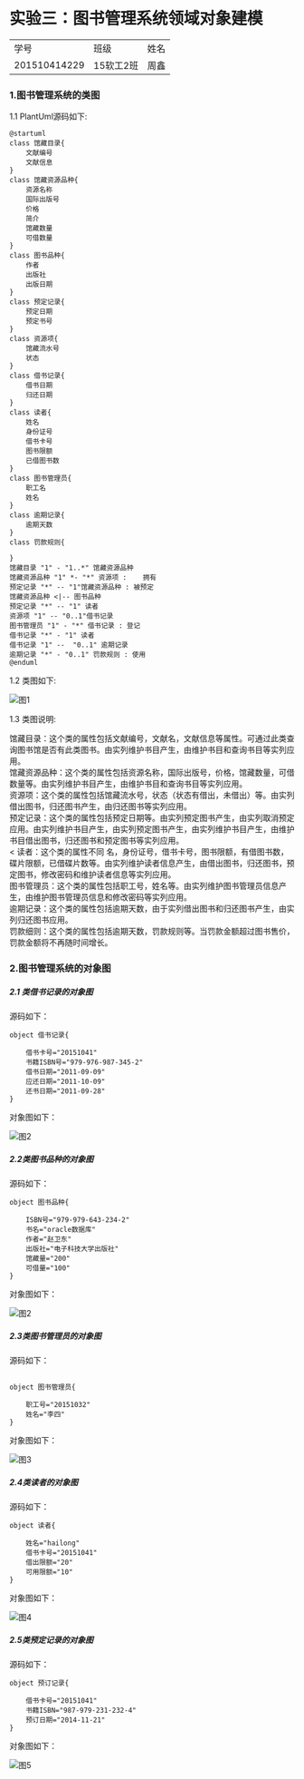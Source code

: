 # 实验三：图书管理系统领域对象建模
<table>
<tr>
<td>学号</td>
<td>班级</td>
<td>姓名</td>
</tr>
<tr>
<td>201510414229</td>
<td>15软工2班</td>
<td>周鑫</td>
</tr>
</table>

### 1.图书管理系统的类图

1.1 PlantUml源码如下:
```$xslt
@startuml
class 馆藏目录{
    文献编号
    文献信息
}
class 馆藏资源品种{
    资源名称
    国际出版号
    价格
    简介
    馆藏数量
    可借数量
}
class 图书品种{
    作者
    出版社
    出版日期
}
class 预定记录{
    预定日期
    预定书号
}
class 资源项{
    馆藏流水号
    状态
}
class 借书记录{
    借书日期
    归还日期
}
class 读者{
    姓名
    身份证号
    借书卡号
    图书限额
    已借图书数
}
class 图书管理员{
    职工名
    姓名
}
class 逾期记录{
    逾期天数
}
class 罚款规则{

}
馆藏目录 "1" - "1..*" 馆藏资源品种
馆藏资源品种 "1" *- "*" 资源项 :    拥有
预定记录 "*" -- "1"馆藏资源品种 : 被预定
馆藏资源品种 <|-- 图书品种
预定记录 "*" -- "1" 读者
资源项 "1" -- "0..1"借书记录
图书管理员 "1" - "*" 借书记录 : 登记
借书记录 "*" - "1" 读者
借书记录 "1" --  "0..1" 逾期记录
逾期记录 "*" - "0..1" 罚款规则 : 使用
@enduml
```
1.2 类图如下:

![](./class.png '图1')

1.3 类图说明:

馆藏目录：这个类的属性包括文献编号，文献名，文献信息等属性。可通过此类查询图书馆是否有此类图书。由实列维护书目产生，由维护书目和查询书目等实列应用。<br>
馆藏资源品种：这个类的属性包括资源名称，国际出版号，价格，馆藏数量，可借数量等。由实列维护书目产生，由维护书目和查询书目等实列应用。<br>
资源项：这个类的属性包括馆藏流水号，状态（状态有借出，未借出）等。由实列借出图书，归还图书产生，由归还图书等实列应用。<br>
预定记录：这个类的属性包括预定日期等。由实列预定图书产生，由实列取消预定应用。由实列维护书目产生，由实列预定图书产生，由实列维护书目产生，由维护书目借出图书，归还图书和预定图书等实列应用。<br><
读者：这个类的属性不同 名，身份证号，借书卡号，图书限额，有借图书数，碟片限额，已借碟片数等。由实列维护读者信息产生，由借出图书，归还图书，预定图书，修改密码和维护读者信息等实列应用。<br>
图书管理员：这个类的属性包括职工号，姓名等。由实列维护图书管理员信息产生，由维护图书管理员信息和修改密码等实列应用。<br>
逾期记录：这个类的属性包括逾期天数，由于实列借出图书和归还图书产生，由实列归还图书应用。<br>
罚款细则：这个类的属性包括逾期天数，罚款规则等。当罚款金额超过图书售价，罚款金额将不再随时间增长。<br>

### 2.图书管理系统的对象图

##### 2.1 类借书记录的对象图

源码如下：
```
object 借书记录{

    借书卡号="20151041"
    书籍ISBN号="979-976-987-345-2"
    借书日期="2011-09-09"
    应还日期="2011-10-09"
    还书日期="2011-09-28"
}
```
对象图如下：

![](./借书记录.png  '图2')

##### 2.2类图书品种的对象图

源码如下：
```
object 图书品种{

    ISBN号="979-979-643-234-2"
    书名="oracle数据库"
    作者="赵卫东"
    出版社="电子科技大学出版社"
    馆藏量="200"
    可借量="100"
}
```
对象图如下：

![](./图书品种.png  '图2')

##### 2.3类图书管理员的对象图

源码如下：
```

object 图书管理员{

    职工号="20151032"
    姓名="李四"
}
```
对象图如下：

![](./图书管理员.png  '图3')


##### 2.4类读者的对象图

源码如下：
```
object 读者{

    姓名="hailong"
    借书卡号="20151041"
    借出限额="20"
    可用限额="10"
}
```
对象图如下：

![](./读者.png  '图4')

##### 2.5类预定记录的对象图

源码如下：
```
object 预订记录{

    借书卡号="20151041"
    书籍ISBN="987-979-231-232-4"
    预订日期="2014-11-21"
}
```
对象图如下：

![](./预订记录.png  '图5')



